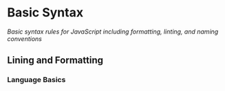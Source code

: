# Basic Syntax

*Basic syntax rules for JavaScript including formatting, linting, and naming conventions*

## Lining and Formatting

### Language Basics
